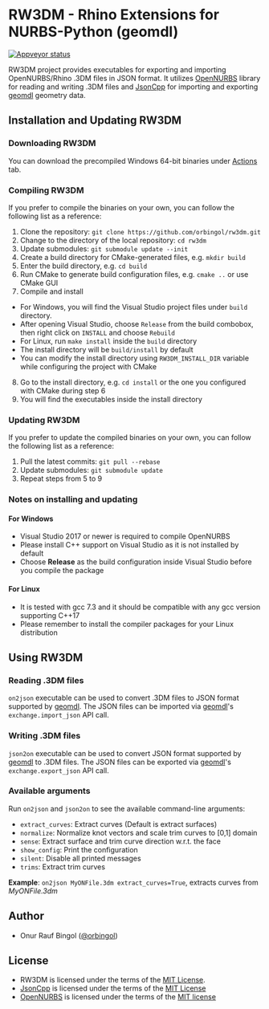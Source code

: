 # RW3DM - Rhino Extensions for NURBS-Python (geomdl)

[![Appveyor status](https://ci.appveyor.com/api/projects/status/gdawoy927oeex1dj?svg=true)](https://ci.appveyor.com/project/orbingol/rw3dm)

RW3DM project provides executables for exporting and importing OpenNURBS/Rhino .3DM files in JSON format.
It utilizes [OpenNURBS](https://github.com/mcneel/opennurbs) library for reading and writing .3DM files
and [JsonCpp](https://github.com/open-source-parsers/jsoncpp) for importing and exporting
[geomdl](https://github.com/orbingol/NURBS-Python) geometry data.

## Installation and Updating RW3DM

### Downloading RW3DM

You can download the precompiled Windows 64-bit binaries under [Actions](https://github.com/orbingol/rw3dm/actions) tab.

### Compiling RW3DM

If you prefer to compile the binaries on your own, you can follow the following list as a reference:

1. Clone the repository: `git clone https://github.com/orbingol/rw3dm.git`
2. Change to the directory of the local repository: `cd rw3dm`
3. Update submodules: `git submodule update --init`
4. Create a build directory for CMake-generated files, e.g. `mkdir build`
5. Enter the build directory, e.g. `cd build`
6. Run CMake to generate build configuration files, e.g. `cmake ..` or use CMake GUI
7. Compile and install
 * For Windows, you will find the Visual Studio project files under `build` directory.
 * After opening Visual Studio, choose `Release` from the build combobox, then right click on `INSTALL` and choose `Rebuild`
 * For Linux, run `make install` inside the `build` directory
 * The install directory will be `build/install` by default
 * You can modify the install directory using `RW3DM_INSTALL_DIR` variable while configuring the project with CMake
8. Go to the install directory, e.g. `cd install` or the one you configured with CMake during step 6
9. You will find the executables inside the install directory

### Updating RW3DM

If you prefer to update the compiled binaries on your own, you can follow the following list as a reference:

1. Pull the latest commits: `git pull --rebase`
2. Update submodules: `git submodule update`
3. Repeat steps from 5 to 9

### Notes on installing and updating

#### For Windows

* Visual Studio 2017 or newer is required to compile OpenNURBS
* Please install C++ support on Visual Studio as it is not installed by default
* Choose **Release** as the build configuration inside Visual Studio before you compile the package

#### For Linux

* It is tested with gcc 7.3 and it should be compatible with any gcc version supporting C++17
* Please remember to install the compiler packages for your Linux distribution

## Using RW3DM

### Reading .3DM files

`on2json` executable can be used to convert .3DM files to JSON format supported by [geomdl](https://github.com/orbingol/NURBS-Python).
The JSON files can be imported via [geomdl](https://github.com/orbingol/NURBS-Python)'s `exchange.import_json` API call.

### Writing .3DM files

`json2on` executable can be used to convert JSON format supported by [geomdl](https://github.com/orbingol/NURBS-Python) to .3DM files.
The JSON files can be exported via [geomdl](https://github.com/orbingol/NURBS-Python)'s `exchange.export_json` API call.

### Available arguments

Run `on2json` and `json2on` to see the available command-line arguments:

* `extract_curves`: Extract curves (Default is extract surfaces)
* `normalize`: Normalize knot vectors and scale trim curves to [0,1] domain
* `sense`: Extract surface and trim curve direction w.r.t. the face
* `show_config`: Print the configuration
* `silent`: Disable all printed messages
* `trims`: Extract trim curves

**Example**: `on2json MyONFile.3dm extract_curves=True`, extracts curves from *MyONFile.3dm*

## Author

* Onur Rauf Bingol ([@orbingol](https://github.com/orbingol))

## License

* RW3DM is licensed under the terms of the [MIT License](LICENSE).
* [JsonCpp](https://github.com/open-source-parsers/jsoncpp) is licensed under the terms of the [MIT License](https://github.com/open-source-parsers/jsoncpp/blob/master/LICENSE)
* [OpenNURBS](https://github.com/mcneel/opennurbs) is licensed under the terms of the [MIT license](https://www.rhino3d.com/opennurbs)
